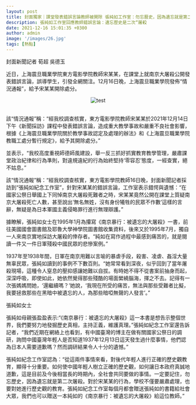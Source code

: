 ```yaml
---
layout: post
title: 封面獨家｜課堂發表錯誤言論教師被開除 張純如工作室：勿忘曆史，因為遺忘就是第二次“屠殺” 
description: 張純如工作室回應教師錯誤言論：遺忘歷史是二次“屠殺
date: 2021-12-16 15:01:35 +0300
author: admin
image: '/images/26.jpg'
tags: [熱點]
---
```

封面新聞記者 荀超 吳德玉

近日，上海震旦職業學院東方電影學院教師宋某某，在課堂上就南京大屠殺公開發表錯誤言論，誤導學生，引發全網關注。12月16日晚，上海震旦職業學院發佈“情況通報”，給予宋某某開除處分。

<center><img src="https://thatirischang.github.io/images/19.jpg" title="test"></center>
<br>

該“情況通報”稱：“經我校調查核實，東方電影學院教師宋某某於2021年12月14日下午《新聞採訪》課程中發表錯誤言論，造成重大教學事故和嚴重不良社會影響，根據《上海震旦職業學院關於教學事故認定及處理的辦法》和《上海震旦職業學院教職工處分暫行規定》，給予其開除處分。”

並表示，“我校高度重視師德師風建設，舉一反三抓好抓實教育教學管理，嚴肅課堂政治紀律和行為準則，對違規違紀的行為始終堅持‘零容忍’態度，一經查實，絕不姑息。”

該“情況通報”稱：“經我校調查核實，東方電影學院教師16日晚，封面新聞記者採訪到“張純如紀念工作室”，針對宋某某的錯誤言論，工作室表示錯愕與遺憾：“在國家公祭日舉國上下同悼南京大屠殺死難者之時，宋某某竟然公開在課堂上質疑南京大屠殺死亡人數，甚至說出‘無名無姓，沒有身份犧牲的民眾不作數’這樣的言辭，無疑是為日本軍國主義侵略罪行進行無理辯護。”

據瞭解，張純如女士在1995年1月為攥寫《南京暴行：被遺忘的大屠殺》一書，前往美國國會圖書館及耶魯大學神學院圖書館收集資料，後來又於1995年7月，獨自一人來南京實地採訪大屠殺的倖存者。“純如在寫作過程中最感到痛苦的，就是閱讀一件又一件日軍殘殺中國民眾的悲慘案例。”

1937年至1938年間，日軍在南京用難以言喻的暴虐手段，殺害、凌虐、姦淫大量無辜民眾，張純如讀到的事例不下數百則。“她常常看到深夜，似乎回到了當年屠殺現場，這種令人窒息的壓抑感讓她難以自拔。有時她不得不從書案前抽身而起，深深呼吸，即使如此，她依然覺得那些殘酷的場面縈繞腦海，揮之不去。記得有一次張媽媽問她，‘還繼續嗎？’她說，‘我現在所受的痛苦，無法與那些受難者比擬，我要拯救那些在黑暗中被遺忘的人，為那些暗啞無聲的人發言’。”

張純如女士

張純如母親張盈盈表示:“《南京暴行：被遺忘的大屠殺》這一本書是想告示整個世界，我們要努力地發掘歷史真相，主持正義，維護真理。”張純如紀念工作室還告訴記者，“我們近期在網絡上也看到，有中國臺灣的博主在做有關國家公祭日的調研，詢問中國臺灣年輕人是否知道1937年12月13日這天發生過什麼事情，他們認為日本人需要道歉嗎？然而調研結果令人十分的遺憾。”

張純如紀念工作室認為：“從這兩件事情來看，對後代年輕人進行正確的歷史觀教育，顯得十分重要。如何使中國年輕人樹立正確的歷史觀，如何讓日本政府真誠地道歉，這是目前及今後相當長的時期內，全社會共同要做的事情。一定要記住，勿忘歷史，因為遺忘就是第二次屠殺。對於宋某某的行為，學校不僅要嚴肅處理，也要對她進行歷史觀的教育。張純如紀念工作室每個月都會贈送張純如的書籍給社會大眾，我們也可以贈送一本純如的《南京暴行：被遺忘的大屠殺》給這位教師。”

